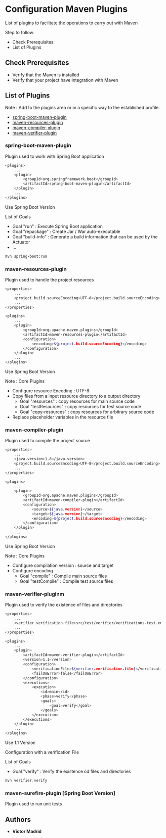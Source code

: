 # Configuration Maven Plugins

List of plugins to facilitate the operations to carry out with Maven

Step to follow:

* Check Prerequisites
* List of Plugins

## Check Prerequisites

* Verify that the Maven is installed
* Verify that your project have integration with Maven


## List of Plugins

Note : Add to the plugins area <plugins> or in a specific way to the established profile.

- [spring-boot-maven-plugin](#spring-boot-maven-plugin)
- [maven-resources-plugin](#maven-resources-plugin)
- [maven-compiler-plugin](#maven-compiler-plugin)
- [maven-verifier-plugin](#maven-verifier-plugin)





### <a name="spring-boot-maven-plugin">spring-boot-maven-plugin</a>

Plugin used to work with Spring Boot application

```bash
<plugins>
	...
	<plugin>
		<groupId>org.springframework.boot</groupId>
		<artifactId>spring-boot-maven-plugin</artifactId>
	</plugin>
	...
</plugins>
```

Use Spring Boot Version

List of Goals
* Goal "run" : Execute Spring Boot application
* Goal "repackage" : Create Jar / War auto-executable
* Goal "build-info" : Generate a build information that can be used by the Actuator
* ...

```bash
mvn spring-boot:run
```





### <a name="maven-resources-plugin">maven-resources-plugin</a>

Plugin used to handle the project resources

```bash
<properties>
	...
	<project.build.sourceEncoding>UTF-8</project.build.sourceEncoding>
    ...
</properties>

<plugins>
	...
	<plugin>
		<groupId>org.apache.maven.plugins</groupId>
		<artifactId>maven-resources-plugin</artifactId>
		<configuration>
			<encoding>${project.build.sourceEncoding}</encoding>
		</configuration>
	</plugin>
	...
</plugins>
```

Use Spring Boot Version

Note : Core Plugins

* Configure resource Encoding : UTF-8
* Copy files from a input resource directory to a output directory
	* Goal "resources" : copy resources for main source code
	* Goal "testResources" : copy resources for test source code
	* Goal "copy-resources" : copy resources for arbitrary source code
* Replace placeholder variables in the resource file





### <a name="maven-compiler-plugin">maven-compiler-plugin</a>

Plugin used to compile the project source

```bash
<properties>
	...
	<java.version>1.8</java.version>
	<project.build.sourceEncoding>UTF-8</project.build.sourceEncoding>
    ...
</properties>

<plugins>
	...
	<plugin>
		<groupId>org.apache.maven.plugins</groupId>
		<artifactId>maven-compiler-plugin</artifactId>
		<configuration>
			<source>${java.version}</source>
			<target>${java.version}</target>
			<encoding>${project.build.sourceEncoding}</encoding>
		</configuration>
	</plugin>
	...
</plugins>
```


Use Spring Boot Version

Note : Core Plugins

* Configure compilation version : source and target
* Configure encoding
	* Goal "compile" : Compile main source files	
	* Goal "testCompile" : Compile test source files





### <a name="maven-verifier-plugin">maven-verifier-plugin</a>m

Plugin used to verify the existence of files and directories

```bash
<properties>
	...
	<verifier.verification.file>src/test/verifier/verifications-test.xml</verifier.verification.file>
    ...
</properties>

<plugins>
	...
	<plugin>
        <artifactId>maven-verifier-plugin</artifactId>
        <version>1.1</version>
        <configuration>
            <verificationFile>${verifier.verification.file}</verificationFile>
            <failOnError>false</failOnError>
        </configuration>
        <executions>
			<execution>
				<id>main</id>
				<phase>verify</phase>
				<goals>
					<goal>verify</goal>
				</goals>
			</execution>
		</executions>
    </plugin>
	...
</plugins>
```

Use 1.1 Version

Configuration with a verification File


List of Goals
* Goal "verify" : Verify the existence od files and directories


```bash
mvn verifier:verify
```





### maven-surefire-plugin [Spring Boot Version] 

Plugin used to run unit tests 


## Authors

* **Víctor Madrid**
